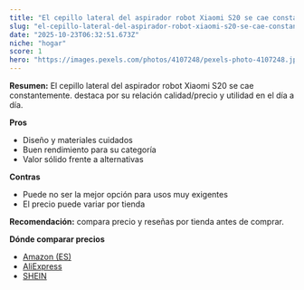 ```yaml
---
title: "El cepillo lateral del aspirador robot Xiaomi S20 se cae constantemente."
slug: "el-cepillo-lateral-del-aspirador-robot-xiaomi-s20-se-cae-constantemente"
date: "2025-10-23T06:32:51.673Z"
niche: "hogar"
score: 1
hero: "https://images.pexels.com/photos/4107248/pexels-photo-4107248.jpeg?auto=compress&cs=tinysrgb&fit=crop&h=627&w=1200&auto=compress&cs=tinysrgb&w=1200&h=675&fit=crop"
---
```


**Resumen:** El cepillo lateral del aspirador robot Xiaomi S20 se cae constantemente. destaca por su relación calidad/precio y utilidad en el día a día.

**Pros**
- Diseño y materiales cuidados
- Buen rendimiento para su categoría
- Valor sólido frente a alternativas

**Contras**
- Puede no ser la mejor opción para usos muy exigentes
- El precio puede variar por tienda

**Recomendación:** compara precio y reseñas por tienda antes de comprar.

**Dónde comparar precios**
- [Amazon (ES)](https://www.amazon.es/s?k=El%20cepillo%20lateral%20del%20aspirador%20robot%20Xiaomi%20S20%20se%20cae%20constantemente.&tag=teknovashop25-21)
- [AliExpress](https://www.aliexpress.com/wholesale?SearchText=El%20cepillo%20lateral%20del%20aspirador%20robot%20Xiaomi%20S20%20se%20cae%20constantemente.)
- [SHEIN](https://www.shein.com/pdsearch/El%20cepillo%20lateral%20del%20aspirador%20robot%20Xiaomi%20S20%20se%20cae%20constantemente.)